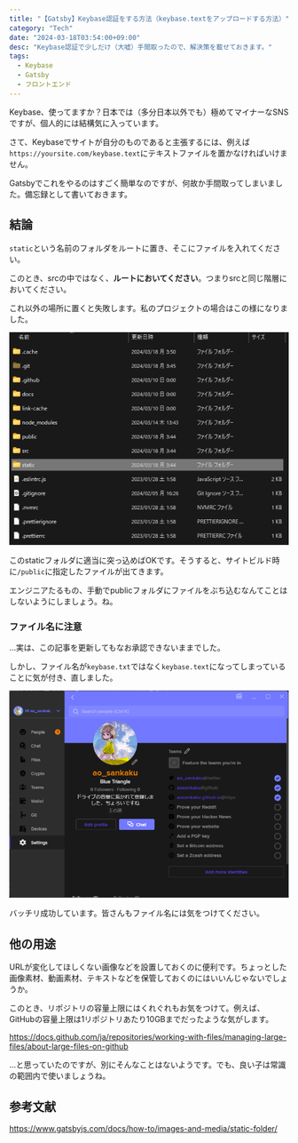 ```yaml
---
title: "【Gatsby】Keybase認証をする方法（keybase.textをアップロードする方法）"
category: "Tech"
date: "2024-03-18T03:54:00+09:00"
desc: "Keybase認証で少しだけ（大嘘）手間取ったので、解決策を載せておきます。"
tags:
  - Keybase
  - Gatsby
  - フロントエンド
---
```


Keybase、使ってますか？日本では（多分日本以外でも）極めてマイナーなSNSですが、個人的には結構気に入っています。

さて、Keybaseでサイトが自分のものであると主張するには、例えば`https://yoursite.com/keybase.text`にテキストファイルを置かなければいけません。

Gatsbyでこれをやるのはすごく簡単なのですが、何故か手間取ってしまいました。備忘録として書いておきます。

## 結論

`static`という名前のフォルダをルートに置き、そこにファイルを入れてください。

このとき、srcの中ではなく、**ルートにおいてください**。つまりsrcと同じ階層においてください。

これ以外の場所に置くと失敗します。私のプロジェクトの場合はこの様になりました。

![Gatsbyプロジェクトのディレクトリ](image.png)

このstaticフォルダに適当に突っ込めばOKです。そうすると、サイトビルド時に`/public`に指定したファイルが出てきます。

エンジニアたるもの、手動でpublicフォルダにファイルをぶち込むなんてことはしないようにしましょう。ね。

### ファイル名に注意

…実は、この記事を更新してもなお承認できないままでした。

しかし、ファイル名が`keybase.txt`ではなく`keybase.text`になってしまっていることに気が付き、直しました。

![Keybaseの画面](image-1.png)

バッチリ成功しています。皆さんもファイル名には気をつけてください。

## 他の用途

URLが変化してほしくない画像などを設置しておくのに便利です。ちょっとした画像素材、動画素材、テキストなどを保管しておくのにはいいんじゃないでしょうか。

このとき、リポジトリの容量上限にはくれぐれもお気をつけて。例えば、GitHubの容量上限は1リポジトリあたり10GBまでだったような気がします。

https://docs.github.com/ja/repositories/working-with-files/managing-large-files/about-large-files-on-github

…と思っていたのですが、別にそんなことはないようです。でも、良い子は常識の範囲内で使いましょうね。

## 参考文献

https://www.gatsbyjs.com/docs/how-to/images-and-media/static-folder/
